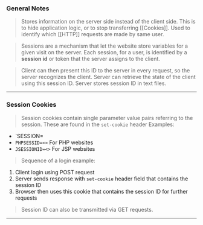 
### General Notes

> Stores information on the server side instead of the client side.
> This is to hide application logic, or to stop transferring [[Cookies]].
> Used to identify which [[HTTP]] requests are made by same user.

> Sessions are a mechanism that let the website store variables for a given visit on the server.
> Each session, for a user, is identified by a **session id** or token that the server assigns to the client.

> Client can then present this ID to the server in every request, so the server recognizes the client.
> Server can retrieve the state of the client using this session ID. 
> Server stores session ID in text files.

---

### Session Cookies

> Session cookies contain single parameter value pairs referring to the session.
> These are found in the `set-cookie` header
> Examples:
* `SESSION=<session-ID>
* `PHPSESSID=<>` For PHP websites
* `JSESSIONID=<>` For JSP websites

>Sequence of a login example:
1. Client login using POST request
2. Server sends response with `set-cookie` header field that contains the session ID
3. Browser then uses this cookie that contains the session ID for further requests

> Session ID can also be transmitted via GET requests.

---
